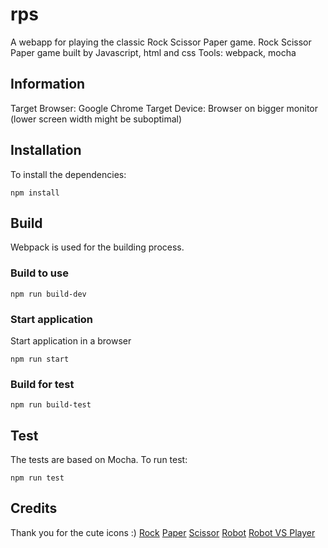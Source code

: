 # rps
A webapp for playing the classic Rock Scissor Paper game. 
Rock Scissor Paper game built by Javascript, html and css
Tools: webpack, mocha

## Information
Target Browser: Google Chrome
Target Device: Browser on bigger monitor (lower screen width might be suboptimal)

## Installation
To install the dependencies:
```
npm install
```

## Build 
Webpack is used for the building process.

### Build to use
```
npm run build-dev
```

### Start application
Start application in a browser
```
npm run start
```

### Build for test
```
npm run build-test
```

## Test
The tests are based on Mocha. To run test: 
```
npm run test
```

## Credits
Thank you for the cute icons :) 
<a href="https://www.flaticon.com/de/kostenlose-icons/faust" title="faust Icons">Rock</a>
<a href="https://www.flaticon.com/de/kostenlose-icons/hallo" title="hallo Icons">Paper</a>
<a href="https://www.flaticon.com/de/kostenlose-icons/hande-und-gesten" title="hände und gesten Icons">Scissor</a>
<a href="https://www.flaticon.com/de/kostenlose-icons/roboter" title="roboter Icons">Robot</a>
<a href="https://www.flaticon.com/de/kostenlose-icons/roboter-und-menschen" title="roboter und menschen Icons">Robot VS Player</a>
